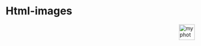 # Html-images
<html>
  <body>
    <img src="C:\Users\Goutham pandi\Desktop\7p3n840.jpg" alt="my photo" style="float:right;width:42px;height:42px;">
  </body>
</html>
